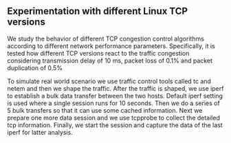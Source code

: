Experimentation with different Linux TCP versions
-------------------------------------------------

We study the behavior of different TCP congestion control algorithms according to different network performance
parameters. Specifically, it is tested how different TCP versions react to the traffic congestion considering
transmission delay of 10 ms, packet loss of 0.1% and packet duplication of 0.5%

To simulate real world scenario we use traffic control tools called tc and netem and then we shape the traffic.
After the traffic is shaped, we use iperf to establish a bulk data transfer between the two hosts. Default iperf
setting is used where a single session runs for 10 seconds. Then we do a series of 5 bulk transfers so that it
can use some cached information. Next we prepare one more data session and we use tcpprobe to collect the detailed
tcp information. Finally, we start the session and capture the data of the last iperf for latter analysis.
